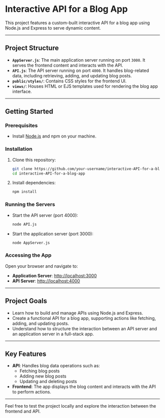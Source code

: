 # Interactive API for a Blog App

This project features a custom-built interactive API for a blog app using Node.js and Express to serve dynamic content.

---

## **Project Structure**

- **`AppServer.js`**: The main application server running on port `3000`. It serves the frontend content and interacts with the API.
- **`API.js`**: The API server running on port `4000`. It handles blog-related data, including retrieving, adding, and updating blog posts.
- **`public/styles/`**: Contains CSS styles for the frontend UI.
- **`views/`**: Houses HTML or EJS templates used for rendering the blog app interface.

---

## **Getting Started**

### **Prerequisites**
- Install [Node.js](https://nodejs.org/) and npm on your machine.

### **Installation**
1. Clone this repository:
   ```bash
   git clone https://github.com/your-username/interactive-API-for-a-blog-app.git
   cd interactive-API-for-a-blog-app
   ```
2. Install dependencies:
   ```bash
   npm install
   ```

### **Running the Servers**
- Start the API server (port 4000):
  ```bash
  node API.js
  ```

- Start the application server (port 3000):
  ```bash
  node AppServer.js
  ```

### **Accessing the App**
Open your browser and navigate to:
   - **Application Server**: [http://localhost:3000](http://localhost:3000)
   - **API Server**: [http://localhost:4000](http://localhost:4000)

---

## **Project Goals**
- Learn how to build and manage APIs using Node.js and Express.
- Create a functional API for a blog app, supporting actions like fetching, adding, and updating posts.
- Understand how to structure the interaction between an API server and an application server in a full-stack app.

---

## **Key Features**
- **API**: Handles blog data operations such as:
  - Fetching blog posts
  - Adding new blog posts
  - Updating and deleting posts
- **Frontend**: The app displays the blog content and interacts with the API to perform actions.

---

Feel free to test the project locally and explore the interaction between the frontend and API.

